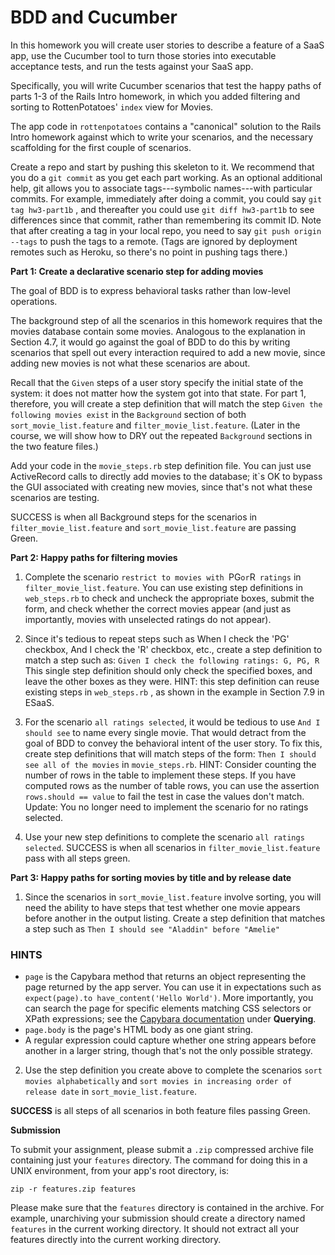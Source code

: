 BDD and Cucumber
================


In this homework you will create user stories to describe a feature of a SaaS app, use the Cucumber tool to turn those stories into executable acceptance tests, and run the tests against your SaaS app.  

Specifically, you will write Cucumber scenarios that test the happy
paths of parts 1-3 of the Rails Intro homework, in which you added
filtering and sorting to RottenPotatoes' `index` view for Movies.

The app code in `rottenpotatoes` contains a "canonical" solution to the
Rails Intro homework against which to write your scenarios, and the
necessary scaffolding for the first couple of scenarios. 

Create a repo and start by pushing this skeleton to it. We recommend
that you do a `git commit` as you get each part working.  As an optional
additional help, git allows you to associate tags---symbolic
names---with particular commits.  For example, immediately after doing a
commit, you could say `git tag hw3-part1b` , and thereafter you could
use `git diff hw3-part1b` to see differences since that commit, rather
than remembering its commit ID.  Note that after creating a tag in your
local repo, you need to say `git push origin --tags` to push the tags to
a remote.  (Tags are ignored by deployment remotes such as Heroku, so
there's no point in pushing tags there.) 

**Part 1: Create a declarative scenario step for adding movies**

The goal of BDD is to express behavioral tasks rather than low-level operations.  

The background step of all the scenarios in this homework requires that
the movies database contain some movies.  Analogous to the explanation
in Section 4.7, it would go against the goal of BDD to do this by
writing scenarios that spell out every interaction required to add a new
movie, since adding new movies is not what these scenarios are about. 

Recall that the `Given` steps of a user story specify the initial state
of the system: it does not matter how the system got into that state.
For part 1, therefore, you will create a step definition that will match
the step `Given the following movies exist` in the `Background` section
of both `sort_movie_list.feature` and `filter_movie_list.feature`.
(Later in the course, we will show how to DRY out the repeated
`Background` sections in the two feature files.) 

Add your code in the `movie_steps.rb` step definition file.  You can
just use ActiveRecord calls to directly add movies to the database; it`s
OK to bypass the GUI associated with creating new movies, since that's
not what these scenarios are testing. 

SUCCESS is when all Background steps for the scenarios in
`filter_movie_list.feature` and `sort_movie_list.feature` are passing
Green. 

**Part 2: Happy paths for filtering movies**

1. Complete the scenario `restrict to movies with `PG` or `R` ratings` in `filter_movie_list.feature`. You can use existing step definitions in `web_steps.rb` to check and uncheck the appropriate boxes, submit the form, and check whether the correct movies appear (and just as importantly, movies with unselected ratings do not appear).

2. Since it's tedious to repeat steps such as When I check the 'PG' checkbox, And I check the 'R' checkbox, etc., create a step definition to match a step such as:
`Given I check the following ratings: G, PG, R`
This single step definition should only check the specified boxes, and
leave the other boxes as they were. HINT: this step definition can reuse
existing steps in  `web_steps.rb` , as shown in the example in Section
7.9 in ESaaS.

3. For the scenario `all ratings selected`, it would be tedious to use `And I should see` to name every single movie. That would detract from the goal of BDD to convey the behavioral intent of the user story. To fix this, create step definitions that will match steps of the form: 
`Then I should see all of the movies` in `movie_steps.rb`. 
HINT: Consider counting the number of rows in the table to implement these steps. If you have computed rows as the number of table rows, you can use the assertion 
`rows.should == value`
to fail the test in case the values don't match.
Update: You no longer need to implement the scenario for no ratings selected.

4. Use your new step definitions to complete the scenario `all ratings selected`. SUCCESS is when all scenarios in `filter_movie_list.feature` pass with all steps green.

**Part 3: Happy paths for sorting movies by title and by release date**

1. Since the scenarios in `sort_movie_list.feature` involve sorting, you will need the ability to have steps that test whether one movie appears before another in the output listing. Create a step definition that matches a step such as 
`Then I should see "Aladdin" before "Amelie"`

### HINTS

  * `page` is the Capybara method that returns an object representing
  the page returned by the app server.  You can use it in expectations
  such as `expect(page).to have_content('Hello World')`.  More
  importantly, you can search the page for specific elements matching
  CSS selectors or XPath expressions; see the [Capybara
  documentation](https://github.com/jnicklas/capybara) under **Querying**.
  * `page.body` is the page's HTML body as one giant string.  
  * A regular expression could capture whether one string appears before
  another in a larger string, though that's not the only possible
  strategy. 

2. Use the step definition you create above to complete the scenarios `sort movies alphabetically` and `sort movies in increasing order of release date` in `sort_movie_list.feature`.

**SUCCESS** is all steps of all scenarios in both feature files passing Green.

**Submission**

To submit your assignment, please submit a `.zip` compressed archive
file containing just your `features` directory. The command for doing
this in a UNIX environment, from your app's root directory, is:

`zip -r features.zip features`

Please make sure that the `features` directory is contained in the
archive. For example, unarchiving your submission should create a
directory named `features` in the current working directory. It should
not extract all your features directly into the current working
directory. 
